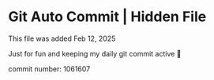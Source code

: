 # Git Auto Commit | Hidden File

This file was added Feb 12, 2025

Just for fun and keeping my daily git commit active 🤪

commit number: 1061607
